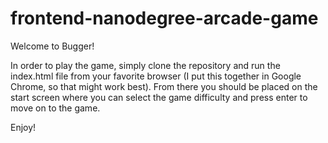 frontend-nanodegree-arcade-game
===============================

Welcome to Bugger!

In order to play the game, simply clone the repository and run the index.html
file from your favorite browser (I put this together in Google Chrome, so that might work best). From there you should be placed on the start screen where you can select the game difficulty and press enter to move on to the game.

Enjoy!